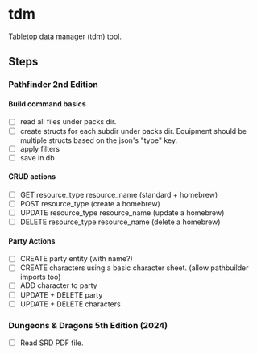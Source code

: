 # tdm
Tabletop data manager (tdm) tool.

## Steps
### Pathfinder 2nd Edition
#### Build command basics
- [ ] read all files under packs dir.
- [ ] create structs for each subdir under packs dir. Equipment should be multiple structs based on the json's "type" key.
- [ ] apply filters
- [ ] save in db

#### CRUD actions
- [ ] GET resource\_type resource\_name (standard + homebrew)
- [ ] POST resource\_type (create a homebrew)
- [ ] UPDATE resource\_type resource\_name (update a homebrew)
- [ ] DELETE resource\_type resource\_name (delete a homebrew)

#### Party Actions
- [ ] CREATE party entity (with name?)
- [ ] CREATE characters using a basic character sheet. (allow pathbuilder imports too)
- [ ] ADD character to party
- [ ] UPDATE + DELETE party
- [ ] UPDATE + DELETE characters

### Dungeons & Dragons 5th Edition (2024)
- [ ] Read SRD PDF file.
